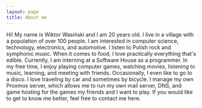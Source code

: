 ```yaml
---
layout: page
title: About me
---
```


Hi! My name is Wiktor Wasiński and I am 20 years old. I live in a village with a population of over 100 people. I am interested in computer science, technology, electronics, and automotive. I listen to Polish rock and symphonic music. When it comes to food, I love practically everything that's edible. Currently, I am interning at a Software House as a programmer. In my free time, I enjoy playing computer games, watching movies, listening to music, learning, and meeting with friends. Occasionally, I even like to go to a disco. I love traveling by car and sometimes by bicycle. I manage my own Proxmox server, which allows me to run my own mail server, DNS, and game hosting for the games my friends and I want to play. If you would like to get to know me better, feel free to contact me here.